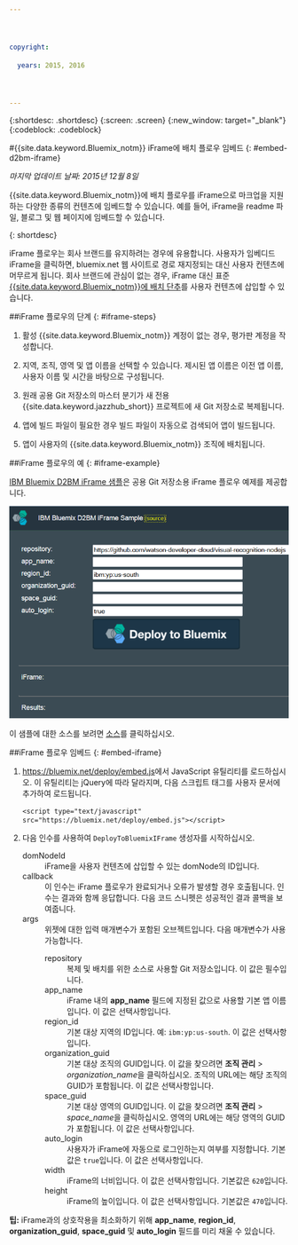 ```yaml
---

 

copyright:

  years: 2015, 2016

 

---
```


{:shortdesc: .shortdesc}
{:screen: .screen}
{:new_window: target="_blank"}
{:codeblock: .codeblock}

#{{site.data.keyword.Bluemix_notm}} iFrame에 배치 플로우 임베드 {: #embed-d2bm-iframe} 

*마지막 업데이트 날짜: 2015년 12월 8일* 

{{site.data.keyword.Bluemix_notm}}에 배치 플로우를 iFrame으로 마크업을 지원하는 다양한 종류의 컨텐츠에 임베드할 수 있습니다. 예를 들어, iFrame을 readme 파일, 블로그 및 웹 페이지에 임베드할 수 있습니다. 

{: shortdesc} 

iFrame 플로우는 회사 브랜드를 유지하려는 경우에 유용합니다. 사용자가 임베디드 iFrame을 클릭하면, bluemix.net 웹 사이트로 경로 재지정되는 대신 사용자 컨텐츠에 머무르게 됩니다. 회사 브랜드에 관심이 없는 경우, iFrame 대신 표준 [{{site.data.keyword.Bluemix_notm}}에 배치 단추](../develop/deploy_button.html)를 사용자 컨텐츠에 삽입할 수 있습니다. 

##iFrame 플로우의 단계 {: #iframe-steps} 

1. 활성 {{site.data.keyword.Bluemix_notm}} 계정이 없는 경우, 평가판 계정을
작성합니다.  

2. 지역, 조직, 영역 및 앱 이름을 선택할 수 있습니다.
제시된 앱 이름은 이전 앱 이름, 사용자 이름 및 시간을 바탕으로
구성됩니다. 

3. 원래 공용 Git 저장소의 마스터 분기가 새 전용 {{site.data.keyword.jazzhub_short}}
프로젝트에 새 Git 저장소로 복제됩니다. 

4. 앱에 빌드 파일이 필요한 경우 빌드 파일이 자동으로 검색되어 앱이
빌드됩니다. 

5. 앱이 사용자의 {{site.data.keyword.Bluemix_notm}} 조직에 배치됩니다. 

##iFrame 플로우의 예 {: #iframe-example} 

<p>
<a class="xref" href="http://d2bm-iframe-sample.ng.bluemix.net/" target="_blank" title="(새 탭 또는 창에서 열림)">IBM Bluemix D2BM iFrame 샘플</a>은
공용 Git 저장소용 iFrame 플로우 예제를 제공합니다.<div class="image"><img class="image" src="images/d2bm_iframe_sample2.png" alt="Bluemix에 배치 iFrame 플로우 샘플" /></div>
</p> 

<p>
이 샘플에 대한 소스를 보려면 <a class="xref" href="https://hub.jazz.net/project/idsorg/d2bm-iframe-sample/overview" target="_blank" title="(새 탭 또는 창에서 열림)">소스</a>를
클릭하십시오.
</p>

##iFrame 플로우 임베드  {: #embed-iframe}  

<ol>
<li><a href="https://bluemix.net/deploy/embed.js" target="_blank">https://bluemix.net/deploy/embed.js</a>에서 JavaScript 유틸리티를 로드하십시오. 이 유틸리티는 jQuery에 따라 달라지며, 다음 스크립트 태그를
사용자 문서에 추가하여 로드됩니다. 
<pre class="pre">
<code>&lt;script type="text/javascript" src="https://bluemix.net/deploy/embed.js"&gt;&lt;/script&gt;</code>
</pre>
</li>
<li> 다음 인수를 사용하여 <code>DeployToBluemixIFrame</code> 생성자를
시작하십시오.<dl class="parml">
<dt class="pt dlterm">domNodeId</dt>
<dd class="pd">iFrame을 사용자 컨텐츠에 삽입할 수 있는 domNode의 ID입니다.</dd>

<dt class="pt dlterm">callback</dt>
<dd class="pd">이 인수는 iFrame 플로우가 완료되거나 오류가 발생할 경우
호출됩니다. 인수는 결과와 함께 응답합니다. 다음 코드 스니펫은
성공적인 결과 콜백을 보여줍니다.</dd>

<dt class="pt dlterm">args</dt>
<dd class="pd">위젯에 대한 입력 매개변수가 포함된 오브젝트입니다. 다음 매개변수가
사용 가능합니다.<dl class="parml">

<dt class="pt dlterm">repository</dt>
<dd class="pd">복제 및 배치를 위한 소스로 사용할 Git 저장소입니다.
이 값은 필수입니다. </dd>
	
<dt class="pt dlterm">app_name</dt>
<dd class="pd">iFrame 내의 <strong>app_name</strong> 필드에 지정된 값으로 사용할
기본 앱 이름입니다. 이 값은 선택사항입니다.</dd>
	
    
<dt class="pt dlterm">region_id</dt>
<dd class="pd">기본 대상 지역의 ID입니다. 예: <code>ibm:yp:us-south</code>.
이 값은 선택사항입니다.</dd>
	
<dt class="pt dlterm">organization_guid</dt>
<dd class="pd">기본 대상 조직의 GUID입니다. 이 값을 찾으려면 <strong>조직 관리</strong> > <i>organization_name</i>을 클릭하십시오. 조직의 URL에는 해당 조직의 GUID가 포함됩니다.
이 값은 선택사항입니다.</dd>
	
<dt class="pt dlterm">space_guid</dt>
<dd class="pd">기본 대상 영역의 GUID입니다. 이 값을 찾으려면 <strong>조직 관리</strong> > <i>space_name</i>을 클릭하십시오. 영역의 URL에는 해당 영역의 GUID가 포함됩니다.
이 값은 선택사항입니다.</dd>
	
<dt class="pt dlterm">auto_login</dt>
<dd class="pd">사용자가 iFrame에 자동으로 로그인하는지 여부를 지정합니다. 기본값은
<code>true</code>입니다. 이 값은 선택사항입니다.</dd>
	
<dt class="pt dlterm">width</dt>
<dd class="pd">iFrame의 너비입니다. 이 값은 선택사항입니다. 기본값은
<code>620</code>입니다.</dd>
	
<dt class="pt dlterm">height</dt>
<dd class="pd">iFrame의 높이입니다. 이 값은 선택사항입니다. 기본값은
<code>470</code>입니다.</dd>
</dl>

</dd>
</dl>
</li>
</ol>  

**팁:** iFrame과의 상호작용을 최소화하기 위해
**app_name**, **region_id**, **organization_guid**, **space_guid** 및
**auto_login** 필드를 미리 채울 수 있습니다.
